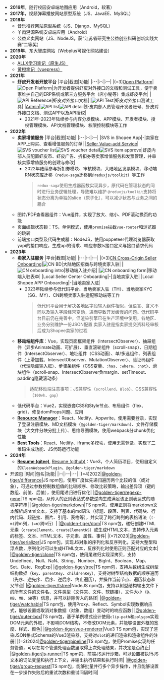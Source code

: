- **2016年**，随行校园安卓端地图应用（Android，软著）
- **2017年**，视频弹幕播放网站原型系统（JS、JavaEE、MySQL）
- **2018年**
  - 音乐推荐网站原型系统（JS、Django、MySQL）
  - 羊肉溯源系统安卓端应用（Android）
  - 公益义卖网站（JS、NodeJS，获“江苏省研究生公益创业科研创新实践大赛”二等奖）
- **2019年**，东大智库网站（Webplus可视化网站建设）
- **2020年**
  - [ALLX学习笔记（原生JS）](https://chengchanghu.github.io/studynote/#linkContainer)
  - [黄橙笔记（vuepress）](https://chengchanghu.github.io/allx-javascript/)
- **2021年**
  - **虾皮开发者开放平台**
|平台|截图|功能|
|:--|:-:|:--|
|(=3)[Open Platform](https://open.shopee.com/)|![Open Platform](https://resourcemanager.netlify.app/api/storage/view?id=65b5ef675cef8ce0598d)|为开发者提供虾皮对外接口的文档和测试工具，便于卖家维护自己的ERP系统或第三方服务平台（店小秘等）集成虾皮平台|
|![API Reference](https://resourcemanager.netlify.app/api/storage/view?id=65b616eee28bde6ed578)|虾皮对外接口文档|
|![API Test](https://resourcemanager.netlify.app/api/storage/view?id=65b61bcf79f12d361ce1)|虾皮对外接口测试工具|
|[Admin](https://open.admin.shopee.io/)|![API list](https://resourcemanager.netlify.app/api/storage/view?id=65b640a6aa17b83fbcc8)![API detail](https://resourcemanager.netlify.app/api/storage/view?id=65b618bc9690e5a985e8)|虾皮内部人员管理开发者账号、虾皮对外接口文档、测试APP以及API授权|
    - 2021年-2023年陆续参与内容分发模块、APP模块、开发者模块、授权管理模块、API文档管理模块、权限控制模块等工作
- **2022年**
  - **卖家增值服务**
|平台|截图|功能|
|:--|:-:|:--|
|SVS in Shopee App|-|卖家在APP上购买、查看增值服务的订单|
|[Seller Value-add Service](https://seller.staging.shopee.sg/admin/payment/value-added/item/coins/list)|![SVS voucher list](https://resourcemanager.netlify.app/api/storage/view?id=65b64fb6f1986a6394ba)![SVS voucher detail](https://resourcemanager.netlify.app/api/storage/view?id=65b653ebce1fb5346f88)![SVS item approve](https://resourcemanager.netlify.app/api/storage/view?id=65b65650d2a41219bb8b)|虾皮内部人员配置虾皮币、虾皮广告、折扣券等卖家增值服务和发票管理，并审核卖家增值服务的创建与修改|
    - 2022年陆续参与折扣券模块、审核模块、大陆地区发票模块、移动端RN状态库迁移（`redux-saga`迁移到`@reduxjs/toolkit`）等工作
      > `redux-saga`使用生成器函数实现异步，原代码在管理状态的同时进行业务逻辑处理，导致难以维护
      > `@reduxjs/toolkit`支持将状态分离为单独的slice（原子化），可以减少状态与业务之间的耦合
  - 图片/PDF查看器组件：Vue组件，实现了放大、缩小、PDF滚动换页的功能
  - 页面编辑状态锁：TS，单例模式，使用`promise`拦截`vue-router`和浏览器的跳转
  - 前端接口类型及代码生成器：NodeJS，使用puppeteer代理浏览器获取yapi的接口响应，生成api的请求、响应参数ts接口定义与接口请求代码
- **2023年**
  - **卖家入驻服务**
|平台|截图|功能|
|:--|:-:|:--|
|(=3)[CN Cross-Origin Seller Onboarding](https://shopee.cn/)|![CN BD](https://resourcemanager.netlify.app/api/storage/view?id=65b6634039635b8dbcbe)|大陆地区招商与跨境卖家入驻|
|![CN onboarding intro](https://resourcemanager.netlify.app/api/storage/view?id=65b664655de377ed8e6d)|移动端入驻介绍|
|![CN onboarding form](https://resourcemanager.netlify.app/api/storage/view?id=65b66540b5eb33bc73fe)|移动端入驻表单|
|Local Seller Center Onboarding|-|当地卖家入驻|
|Local Shopee APP Onboarding|-|当地卖家入驻|
      - 2023年陆续参与低代码平台、当地卖家入驻（TH）、当地卖家KYC（SG、MY）、CN跨境卖家入驻适配移动端等工作
        > 低代码平台用于解决各地区字段输入组件相似，但语言、含义不同以及输入字段经常变动，进而导致开发缓慢的问题。低代码平台目前仍在完善中，但渲染引擎已在生产环境中使用，各地区、业务分别维护一份JSON配置
        > 卖家入驻是指卖家提交资料经审核后成为Shopee卖家的过程
  - **移动端组件库**：Vue，实现页面框架组件（IntersectObserver）、抽屉组件（异步Animate动画、可扩展）、垂直滚轮组件（scroll-snap）、日期组件（IntersectObserver）、地址组件（CSS动画）、单/多选组件、列表组件（上滑加载、IntersectObserver、MutationObserver）、验证码组件（代理隐藏输入框）、步骤条组件（CSS变量、`:has`、`:where`、`:not`）、滑块组件（scroll-snap、IntersectObserver负margin、setTimeout、padding隐藏滚动条）
    > 适配移动端注意事项：JS兼容性（`scrollend`、`Blob`）、CSS兼容性（`100vh`、`gap`）
  - 低代码平台：Vue2，实现嵌套CSS和Style节点、布局组件（flex、grid）、修复domProps问题、应用
  - [**Resource Manager**](https://resourcemanager.netlify.app/)：React、Netlify、Appwrite，使用需要登录，实现了登录注册模块、MD文档模块（`@golden-tiger/markdown`）、文件存储模块（大文件分块分批上传）、思维导图模块，使用webpack分chunk优化性能
  - [**Best Tools**](https://best-tools.netlify.app/)：React、Netlify、iframe多模块，使用无需登录，实现了二维码生成功能、JS代码运行功能
- **2024年**
  - [**Resume (gitee)**](https://tigercheng.gitee.io/resume/), [Resume (github)](https://chengchanghu.github.io/resume/)：Vue3，个人简历项目，使用自定义的`CleanWebpackPlugin`、`@golden-tiger/markdown`
- 开源包
|时间|包名|功能|
|:-:|:--|:--|
|(=4)2022|[@golden-tiger/difference](https://www.npmjs.com/package/@golden-tiger/difference)|JS npm包，使用广度优先递归遍历两个比较的值（或对象），可通过参数控制数组值的比较顺序、修改比较策略，输出差异项（键的数组、前值、后值），使用尾递归进行优化|
|[@golden-tiger/regexp-gene](https://www.npmjs.com/package/@golden-tiger/regexp-gene)|TS npm包，从传入的正则表达式参数逆向生成满足该正则表达式的随机字符串|
|[@golden-tiger/markdown](https://www.npmjs.com/package/@golden-tiger/markdown)|TS npm包，使用正则将markdown文本解析成html文本，支持了基本的md语法（标题、段落、列表、代码块、行内代码、超链接、图片、引用、表格等），并实现了跨行跨列的表格语法（`(-m)`跨m列，`(=n)`跨n行）|
|[@golden-tiger/dom](https://www.npmjs.com/package/@golden-tiger/dom)|TS npm包，递归创建HTML元素（`createElement`、`createElementNS`）或生成HTML文本，支持传入元素的标签、文本、HTML文本、子元素、属性、事件|
|(=7)2023|[@golden-tiger/serializer](https://www.npmjs.com/package/@golden-tiger/serializer)|JS npm包，实现JS对象的序列化和反序列化，支持大整型和浮点数，序列化时可以生成HTML文本，反序列化时使用正则匹配对应的文本|
|[@golden-tiger/clone](https://www.npmjs.com/package/@golden-tiger/clone)|TS npm包，使用尾递归实现深拷贝，支持Undefined、Null、NaN、String、Number、BigInt、Boolean、Map、Set、Date、RegExp|
|[@golden-tiger/tree](https://www.npmjs.com/package/@golden-tiger/tree)|TS npm包，支持从数组生成树型结构数据（`key`、`parentKey`、`childrenKey`），支持对树型结构数据的顺序遍历（先序、逆先序、后序、逆后序、终止遍历），并操作当前节点、遍历状态和父节点|
|[@golden-tiger/fstree](https://www.npmjs.com/package/@golden-tiger/fstree)|NodeJS npm包，支持以树型结构输出文件下的所有文件的文件名、文件类型（文件夹、文件、软链接）、文件大小（`B`、`KB`、`MB`、`GB`等）信息，并可以排除传入的路径|
|[@golden-tiger/watchable](https://www.npmjs.com/package/@golden-tiger/watchable)|TS npm包，使用Proxy、Reflect、Symbol实现数据响应式，能够设置或取消对象数据（对象、数组）变动时的响应函数|
|[@golden-tiger/outer-box](https://www.npmjs.com/package/@golden-tiger/outer-box)|TS npm包，基于单例模式设计使用`clip-path`和`polygon`实现DOM元素的外框，不影响DOM结构，不修改DOM元素，并能够设置外框的宽度、样式、颜色|
|[@golden-tiger/vue-renderer](https://www.npmjs.com/package/@golden-tiger/vue-renderer)|Vue3 TS npm包，实现了渲染JSON格式Schema的Vue3渲染器，支持对`slot`的递归渲染和渲染组件的注册|
|(=3)2024|[@golden-tiger/pipeline](https://www.npmjs.com/package/@golden-tiger/pipeline)|TS npm包，使用Promise实现的任务管道，可以在每个管道处理函数里取得上次处理结果，并决定是否终止|
|[@golden-tiger/js-runner](https://www.npmjs.com/package/@golden-tiger/js-runner)|TS npm包，前端JS运行沙箱，可以设置被执行JS文本的词法变量和执行上下文，并输出执行结果和执行时间|
|[@golden-tiger/group-request](https://www.npmjs.com/package/@golden-tiger/group-request)|TS npm包，能够批量并行多个异步操作，并且能够设置在一步操作失败后的重试次数和重试间隔时间|
